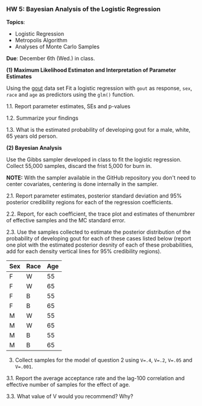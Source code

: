 ### HW 5: Bayesian Analysis of the Logistic Regression

**Topics**:
  - Logistic Regression
  - Metropolis Algorithm
  - Analyses of Monte Carlo Samples
  
 **Due**: December 6th (Wed.) in class.
  
 **(1) Maximum Likelihood Estimaton and Interpretation of Parameter Estimates**
 
Using the [gout]() data set Fit a logistic regression with `gout` as response, `sex`, `race` and `age` as predictors using the `glm()` function.


1.1. Report parameter estimates, SEs and p-values


1.2. Summarize your findings


1.3. What is the estimated probability of developing gout for a male, white, 65 years old person.



**(2) Bayesian Analysis**

Use the Gibbs sampler developed in class to fit the logistic regression. Collect 55,000 samples, discard the frist 5,000 for burn in.

**NOTE:** With the sampler available in the GitHub repository you don't need to center covariates, centering is done internally in the sampler.

2.1. Report parameter estimates, posterior standard deviation and 95% posterior credibility regions for each of the regression coefficients.



2.2. Report, for each coefficient, the trace plot and estimates of thenumbrer of effective samples and the MC standard error.

2.3. Use the samples collected to estimate the posterior distribution of the probability of developing gout for each of these cases listed below (report one plot with the estimated posterior desnity of each of these probabilities, add for each density vertical lines for 95% credibility regions).


| Sex    |  Race | Age |
|--------|-------|-----|
| F   |  W | 55 |
| F    |  W | 65 |
| F    |  B | 55 |
| F    |  B | 65 |
| M   |  W | 55 |
| M    |  W | 65 |
| M    |  B | 55 |
| M    |  B | 65 |



3. Collect samples for the model of question 2 using `V=.4`, `V=.2`, `V=.05` and `V=.001`.

3.1. Report the average acceptance rate and the lag-100 correlation and effective number of samples for the effect of age.

3.3. What value of V would you recommend? Why?

